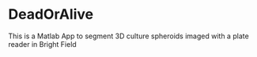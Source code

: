 # DeadOrAlive
This is a Matlab App to segment 3D culture spheroids imaged with a plate reader in Bright Field
